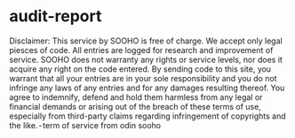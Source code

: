 # audit-report
Disclaimer: This service by SOOHO is free of charge. We accept only legal piesces of code. All entries are logged for research and improvement of service. SOOHO does not warranty any rights or service levels, nor does it acquire any right on the code entered. By sending code to this site, you warrant that all your entries are in your sole responsibility and you do not infringe any laws of any entries and for any damages resulting thereof. You agree to indemnify, defend and hold them harmless from any legal or financial demands or arising out of the breach of these terms of use, especially from third-party claims regarding infringement of copyrights and the like. - term of service from odin sooho
